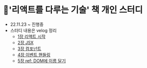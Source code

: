 # 📘'리액트를 다루는 기술' 책 개인 스터디

- 22.11.23 ~ 진행중
- 스터디 내용은 velog 정리
  - [1장 리액트 시작](https://velog.io/@function_dh/%EA%B0%9C%EC%9D%B8-%EC%8A%A4%ED%84%B0%EB%94%94-%EB%A6%AC%EC%95%A1%ED%8A%B8%EB%A5%BC-%EB%8B%A4%EB%A3%A8%EB%8A%94-%EA%B8%B0%EC%88%A0-1%EC%9E%A5-%EB%A6%AC%EC%95%A1%ED%8A%B8-%EC%8B%9C%EC%9E%91)
  - [2장 JSX](https://velog.io/@function_dh/%EA%B0%9C%EC%9D%B8-%EC%8A%A4%ED%84%B0%EB%94%94-%EB%A6%AC%EC%95%A1%ED%8A%B8%EB%A5%BC-%EB%8B%A4%EB%A3%A8%EB%8A%94-%EA%B8%B0%EC%88%A0-2%EC%9E%A5-JSX)
  - [3장 컴포넌트](https://velog.io/@function_dh/%EA%B0%9C%EC%9D%B8-%EC%8A%A4%ED%84%B0%EB%94%94-%EB%A6%AC%EC%95%A1%ED%8A%B8%EB%A5%BC-%EB%8B%A4%EB%A3%A8%EB%8A%94-%EA%B8%B0%EC%88%A0-3%EC%9E%A5-%EC%BB%B4%ED%8F%AC%EB%84%8C%ED%8A%B8)
  - [4장 이벤트 핸들링](https://velog.io/@function_dh/%EA%B0%9C%EC%9D%B8-%EC%8A%A4%ED%84%B0%EB%94%94-%EB%A6%AC%EC%95%A1%ED%8A%B8%EB%A5%BC-%EB%8B%A4%EB%A3%A8%EB%8A%94-%EA%B8%B0%EC%88%A0-4%EC%9E%A5-%EC%9D%B4%EB%B2%A4%ED%8A%B8-%ED%95%B8%EB%93%A4%EB%A7%81)
  - [5장 ref: DOM에 이름 달기](https://velog.io/@function_dh/%EA%B0%9C%EC%9D%B8-%EC%8A%A4%ED%84%B0%EB%94%94-%EB%A6%AC%EC%95%A1%ED%8A%B8%EB%A5%BC-%EB%8B%A4%EB%A3%A8%EB%8A%94-%EA%B8%B0%EC%88%A0-5%EC%9E%A5-refDOM%EC%97%90-%EC%9D%B4%EB%A6%84-%EB%8B%AC%EA%B8%B0)
